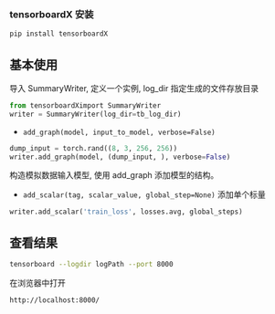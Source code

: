 
### tensorboardX 安装

```bash
pip install tensorboardX
```

## 基本使用

导入 SummaryWriter, 定义一个实例, log_dir 指定生成的文件存放目录

```py
from tensorboardXimport SummaryWriter
writer = SummaryWriter(log_dir=tb_log_dir)       
```

- `add_graph(model, input_to_model, verbose=False)`
```py
dump_input = torch.rand((8, 3, 256, 256))
writer.add_graph(model, (dump_input, ), verbose=False)
```
构造模拟数据输入模型, 使用 add_graph 添加模型的结构。

- `add_scalar(tag, scalar_value, global_step=None)` 添加单个标量
```py
writer.add_scalar('train_loss', losses.avg, global_steps)
```

## 查看结果

```bash
tensorboard --logdir logPath --port 8000
```
在浏览器中打开
```
http://localhost:8000/
```
